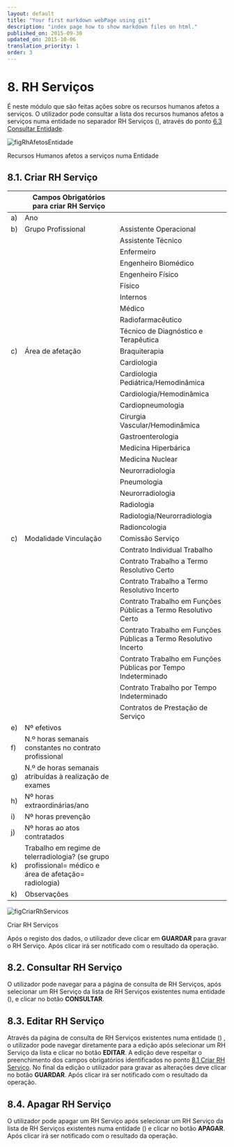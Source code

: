 ```yaml
---
layout: default
title: "Your first markdown webPage using git"
description: "index page how to show markdown files on html."
published_on: 2015-09-30
updated_on: 2015-10-06
translation_priority: 1
order: 3
---
```

<p id="rh-servios"></p>

# 8. RH Serviços

É neste módulo que são feitas ações sobre os recursos humanos afetos a serviços.
O utilizador pode consultar a lista dos recursos humanos afetos a serviços numa entidade no separador RH Serviços  ([](#figRhAfetosEntidade)), através do ponto [6.3 Consultar Entidade](##consultar-entidade).

![figRhAfetosEntidade](img/pages/8_0_1.jpg)

<p class="caption" id="figRhAfetosEntidade"> Recursos Humanos afetos a serviços numa Entidade</p>

<p id="criaRhEquipamento"></p>

## 8.1. Criar RH Serviço

|    | Campos Obrigatórios para criar RH Serviço [](#figCriarRhServicos)       |      |
|----|---------------------------------------------------|----------|
| a) | Ano                                          |   | 
| b) | Grupo Profissional               |  Assistente Operacional| 
|    |                                  |  Assistente Técnico| 
|    |                                  |  Enfermeiro| 
|    |                                  |  Engenheiro Biomédico| 
|    |                                  |  Engenheiro Físico| 
|    |                                  |  Físico| 
|    |                                  |  Internos| 
|    |                                  |  Médico| 
|    |                                  |  Radiofarmacêutico| 
|    |                                  |  Técnico de Diagnóstico e Terapêutica| 
| c) | Área de afetação                 |  Braquiterapia| 
|    |                                  |  Cardiologia| 
|    |                                  |  Cardiologia Pediátrica/Hemodinâmica| 
|    |                                  |  Cardiologia/Hemodinâmica| 
|    |                                  |  Cardiopneumologia| 
|    |                                  |  Cirurgia Vascular/Hemodinâmica| 
|    |                                  |  Gastroenterologia| 
|    |                                  |  Medicina Hiperbárica| 
|    |                                  |  Medicina Nuclear| 
|    |                                  |  Neurorradiologia| 
|    |                                  |  Pneumologia| 
|    |                                  |  Neurorradiologia| 
|    |                                  |  Radiologia| 
|    |                                  |  Radiologia/Neurorradiologia| 
|    |                                  |  Radioncologia| 
| c) | Modalidade Vinculação   |  Comissão Serviço| 
|    |                         |  Contrato Individual Trabalho| 
|    |                         |  Contrato Trabalho a Termo Resolutivo Certo| 
|    |                         |  Contrato Trabalho a Termo Resolutivo Incerto| 
|    |                         |  Contrato Trabalho em Funções Públicas a Termo Resolutivo Certo| 
|    |                         |  Contrato Trabalho em Funções Públicas a Termo Resolutivo Incerto| 
|    |                         |  Contrato Trabalho em Funções Públicas por Tempo Indeterminado| 
|    |                         |  Contrato Trabalho por Tempo Indeterminado| 
|    |                         |  Contratos de Prestação de Serviço| 
| e) | Nº efetivos                                             |   | 
| f) | N.º horas semanais constantes no contrato profissional  |   | 
| g) | N.º de horas semanais atribuídas à realização de exames |   | 
| h) | Nº horas extraordinárias/ano                            |   | 
| i) | Nº horas prevenção                                      |   | 
| j) | Nº horas ao atos contratados                            |   | 
| k) | Trabalho em regime de telerradiologia? (se grupo profissional= médico e área de afetação=  radiologia)                               |   | 
| k) | Observações                                             |   | 

![figCriarRhServicos](img/pages/8_1_1.jpg)

<p class="caption" id="figCriarRhServicos"> Criar RH Serviços</p>

Após o registo dos dados, o utilizador deve clicar em **GUARDAR** para gravar o RH Serviço. Após clicar irá ser notificado com o resultado da operação.

<p id="consultaRhEquipamento"></p>

## 8.2. Consultar RH Serviço

O utilizador pode navegar para a página de consulta de RH Serviços, após selecionar um RH Serviço da lista de RH Serviços existentes numa entidade ([](#figRhAfetosEntidade)),  e clicar no botão **CONSULTAR**.

<p id="alteraRhEquipamento"></p>

## 8.3. Editar RH Serviço

Através da página de consulta de RH Serviços existentes numa entidade ([](#figRhAfetosEntidade)) , o utilizador pode navegar diretamente para a edição após selecionar um RH Serviço da lista e clicar no botão **EDITAR**.
A edição deve respeitar o preenchimento dos campos obrigatórios identificados no ponto [8.1 Criar RH Serviço](#criar-rh-servico).
No final da edição o utilizador para gravar as alterações deve clicar no botão **GUARDAR**. Após clicar irá ser notificado com o resultado da operação.

<p id="removeRhEquipamento"></p>

## 8.4. Apagar RH Serviço
 
 O utilizador pode apagar um RH Serviço após selecionar um RH Serviço da lista de RH Serviços existentes numa entidade ([](#figRhAfetosEntidade)) e clicar no botão **APAGAR**. 
 Após clicar irá ser notificado com o resultado da operação.
